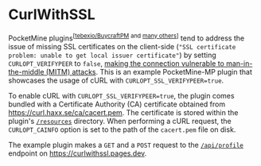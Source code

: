 # CurlWithSSL
PocketMine plugins<sup>[[tebexio/BuycraftPM](https://github.com/tebexio/BuycraftPM/issues/48) and [many others](https://github.com/search?q=pocketmine+CURLOPT_SSL_VERIFYPEER+false&type=code)]</sup> tend to address the issue of missing SSL certificates on the client-side (`"SSL certificate problem: unable to get local issuer certificate"`) by setting `CURLOPT_VERIFYPEER` to `false`, [making the connection vulnerable to man-in-the-middle (MITM) attacks](https://curl.se/libcurl/c/CURLOPT_SSL_VERIFYPEER.html). This is an example PocketMine-MP plugin that showcases the usage of cURL with `CURLOPT_SSL_VERIFYPEER=true`.

To enable cURL with `CURLOPT_SSL_VERIFYPEER=true`, the plugin comes bundled with a Certificate Authority (CA) certificate obtained from https://curl.haxx.se/ca/cacert.pem.
The certificate is stored within the plugin's [`/resources`](https://github.com/Muqsit/CurlWithSSL/tree/master/plugin/resources) directory.
When performing a cURL request, the `CURLOPT_CAINFO` option is set to the path of the `cacert.pem` file on disk.

The example plugin makes a `GET` and a `POST` request to the [`/api/profile`](https://github.com/Muqsit/CurlWithSSL/blob/master/website/pages/api/profile.ts) endpoint on https://curlwithssl.pages.dev.
